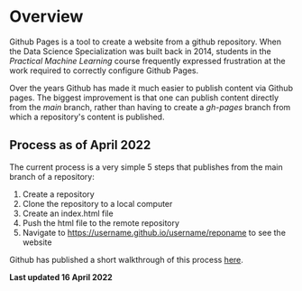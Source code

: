 # Overview
Github Pages is a tool to create a website from a github repository. When the Data Science Specialization was built back in 2014, students in the *Practical Machine Learning* course frequently expressed frustration at the work required to correctly configure Github Pages.

Over the years Github has made it much easier to publish content via Github pages. The biggest improvement is that one can publish content directly from the *main* branch, rather than having to create a *gh-pages* branch from which a repository's content is published. 

## Process as of April 2022

The current process is a very simple 5 steps that publishes from the main branch of a repository:

1. Create a repository
2. Clone the repository to a local computer
3. Create an index.html file
4. Push the html file to the remote repository
5. Navigate to https://username.github.io/username/reponame to see the website

Github has published a short walkthrough of this process [here](https://pages.github.com). 

**Last updated 16 April 2022** 